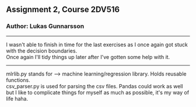 ## Assignment 2, Course 2DV516
### Author: Lukas Gunnarsson
---
I wasn't able to finish in time for the last exercises as I once again got stuck with the decision boundaries.  
Once again I'll tidy things up later after I've gotten some help with it.

---
mlrlib.py stands for --> machine learning/regression library. Holds reusable functions.  
csv\_parser.py is used for parsing the csv files. Pandas could work as well but I like to complicate things for myself as much as possible, it's my way of life haha.
